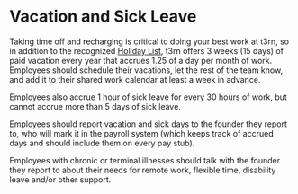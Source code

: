 # Vacation and Sick Leave

Taking time off and recharging is critical to doing your best work at t3rn, so in addition to the recognized [Holiday List](https://github.com/clef/handbook/blob/master/Benefits%20and%20Perks/Holiday%20List.md), t3rn offers 3 weeks (15 days) of paid vacation every year that accrues 1.25 of a day per month of work. Employees should schedule their vacations, let the rest of the team know, and add it to their shared work calendar at least a week in advance.

Employees also accrue 1 hour of sick leave for every 30 hours of work, but cannot accrue more than 5 days of sick leave.

Employees should report vacation and sick days to the founder they report to, who will mark it in the payroll system (which keeps track of accrued days and should include them on every pay stub).

Employees with chronic or terminal illnesses should talk with the founder they report to about their needs for remote work, flexible time, disability leave and/or other support.
